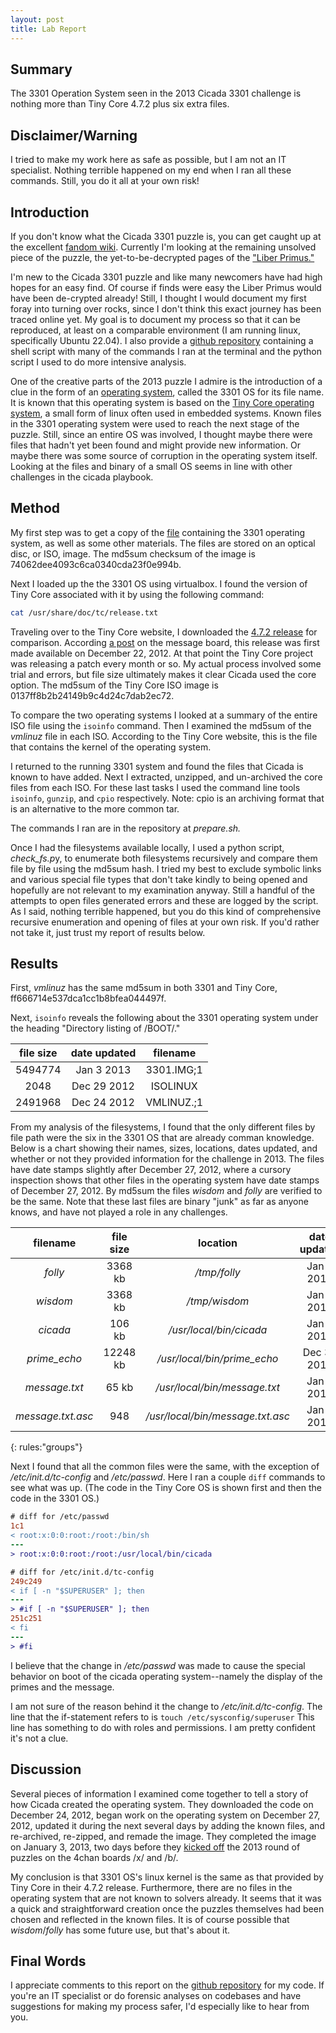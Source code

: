 ```yaml
---
layout: post
title: Lab Report 
---
```


## Summary 

The 3301 Operation System seen in the 2013 Cicada 3301 challenge is nothing more than Tiny Core 4.7.2 plus six extra files.

## Disclaimer/Warning

I tried to make my work here as safe as possible, but I am not an IT specialist. Nothing terrible happened on my end when I ran all these commands. Still, you do it all at your own risk!

## Introduction 

If you don't know what the Cicada 3301 puzzle is, you can get caught up at the excellent [fandom wiki](https://uncovering-cicada.fandom.com/wiki/Uncovering_Cicada_Wiki). Currently I'm looking at the remaining unsolved piece of the puzzle, the yet-to-be-decrypted pages of the ["Liber Primus."](https://uncovering-cicada.fandom.com/wiki/Liber_Primus_Unsolved_Pages)

I'm new to the Cicada 3301 puzzle and like many newcomers have had high hopes for an easy find. Of course if finds were
easy the Liber Primus would have been de-crypted already! Still, I thought I would document my first foray into turning over
rocks, since I don't think this exact journey has been traced online yet. My goal is to document my process so that it can be reproduced, at least on a comparable environment (I am running linux, specifically Ubuntu 22.04).  I also provide a [github repository](https://github.com/mae3301/ISO_experiment) containing a shell script with many of the commands I ran at the terminal and the python script I used to do more intensive analysis. 

One of the creative parts of the 2013 puzzle I admire is the introduction of a clue in the form of an [operating system](https://uncovering-cicada.fandom.com/wiki/What_Happened_Part_1_(2013)#The_System), called the 3301 OS for its file name. It is known that this operating system is based on the [Tiny Core operating system](http://tinycorelinux.net/), a small form of linux often used in embedded systems. Known files in the 3301 operating system were used to reach the next stage of the puzzle. Still, since an entire OS was involved, I thought maybe there were files that hadn't yet been found and might provide new information. Or maybe there was some source of corruption in the operating system itself.  Looking at the files and binary of a small OS seems in line with other challenges in the cicada playbook.  

## Method

My first step was to get a copy of the [file](https://mega.nz/file/N1oXRD5T#I22-ukwhArw1uBV5FCyegCc5Os996rtcKl5sqBKdbrw) containing the 3301 operating system, as well as some other materials.  The files are stored on an optical disc, or ISO, image. The md5sum checksum of the image is 74062dee4093c6ca0340cda23f0e994b. 

Next I loaded up the the 3301 OS using virtualbox. I found the version of Tiny Core associated with it by using the following command:
```bash
cat /usr/share/doc/tc/release.txt
```

Traveling over to the Tiny Core website, I downloaded the [4.7.2 release](http://tinycorelinux.net/4.x/x86/archive/4.7.2/) for comparison. According [a post](http://forum.tinycorelinux.net/index.php/topic,14560.0.html) on the message board, this release was first made available on December 22, 2012. At that point the Tiny Core project was releasing a patch every month or so.   My actual process involved some trial and errors, but file size ultimately makes it clear Cicada used the core option. The md5sum of the Tiny Core ISO image is 0137ff8b2b24149b9c4d24c7dab2ec72.

To compare the two operating systems I looked at a summary of the entire ISO file using the ```isoinfo``` command. Then I examined the md5sum of the *vmlinuz* file in each ISO.  According to the Tiny Core website, this is the file that contains the kernel of the operating system.

I returned to the running 3301 system and found the files that Cicada is known to have added.  Next I extracted, unzipped, and un-archived the core files from each ISO. For these last tasks I used the command line tools ```isoinfo```, ```gunzip```, and ```cpio``` respectively.  Note: cpio is an archiving format that is an alternative to the more common tar. 

The commands I ran are in the repository at *prepare.sh.*

Once I had the filesystems available locally, I used a python script, *check_fs.p*y, to enumerate both filesystems recursively and compare them file by file using the md5sum hash. I tried my best to exclude symbolic links and various special file types that don't take kindly to being opened and hopefully are not relevant to my examination anyway. Still a handful of the attempts to open files generated errors and these are logged by the script. As I said, nothing terrible happened, but you do this kind of comprehensive recursive enumeration and opening of files at your own risk. If you'd rather not take it, just trust my report of results below.

## Results ##

First, *vmlinuz* has the same md5sum in both 3301 and Tiny Core, ff666714e537dca1cc1b8bfea044497f.

Next, ```isoinfo``` reveals the following about the 3301 operating system under the heading "Directory listing of /BOOT/."

|file size| date updated|filename|
|:------:|:----------:|:--------:|
|5494774| Jan  3 2013 | 3301.IMG;1|
|2048| Dec 29 2012 | ISOLINUX |
|2491968| Dec 24 2012 |VMLINUZ.;1| 

From my analysis of the filesystems, I found that the only different files by file path were the six in the 3301 OS that are already comman knowledge. Below is a chart showing their names, sizes, locations, dates updated, and whether or not they provided information for the challenge in 2013. The files have date stamps slightly after December 27, 2012, where a cursory inspection shows that other files in the operating system have date stamps of December 27, 2012. By md5sum the files *wisdom* and *folly* are verified to be the same. Note that these last files are binary "junk" as far as anyone knows, and have not played a role in any challenges.
 
| filename | file size | location | date updated|helped a challenge|
|:------:|:------:|:------------:|:-----------:|:---------------:|
| *folly*       | 3368 kb       |  */tmp/folly* | Jan 3 2013  ||
| *wisdom*      | 3368 kb       | */tmp/wisdom*  | Jan 3 2013  ||
| *cicada*      | 106 kb        |  */usr/local/bin/cicada*| Jan 2 2013   |x|
| *prime_echo*  | 12248 kb      |  */usr/local/bin/prime_echo*       | Dec 30 2013 |x|
| *message.txt*  |   65 kb      |  */usr/local/bin/message.txt*        | Jan 3 2013 |x|
| *message.txt.asc* |   948     | */usr/local/bin/message.txt.asc* | Jan 3 2013 |x|
{: rules:"groups"}


Next I found that all the common files were the same, with the exception of */etc/init.d/tc-config* and */etc/passwd*.  Here I ran a couple ```diff``` commands to see what was up. 
(The code in the Tiny Core OS is shown first and then the code in the 3301 OS.)

```diff
# diff for /etc/passwd
1c1
< root:x:0:0:root:/root:/bin/sh
---
> root:x:0:0:root:/root:/usr/local/bin/cicada
```

```diff
# diff for /etc/init.d/tc-config
249c249
< if [ -n "$SUPERUSER" ]; then
---
> #if [ -n "$SUPERUSER" ]; then
251c251
< fi
---
> #fi
```

I believe that the change in */etc/passwd* was made to cause the special behavior on boot of the cicada operating system--namely the display of the primes and the message. 


I am not sure of the reason behind it the change to */etc/init.d/tc-config*. The line that the if-statement refers to is ```touch /etc/sysconfig/superuser``` This line has something to do with roles and permissions. I am pretty confident it's not a clue.

## Discussion 

Several pieces of information I examined come together to tell a story of how Cicada created the operating system. They downloaded the code on December 24, 2012, began work on the operating system on December 27, 2012, updated it during the next several days by adding the known files, and re-archived, re-zipped, and remade the image. They completed the image on January 3, 2013, two days before they [kicked off](https://uncovering-cicada.fandom.com/wiki/What_Happened_Part_1_(2013)#The_Invitation) the 2013 round of puzzles on the 4chan boards /x/ and /b/.

My conclusion is that 3301 OS's linux kernel is the same as that provided by Tiny Core in their 4.7.2 release. Furthermore, there are no files in the operating system that are not known to solvers already. It seems that it was a quick and straightforward creation once the puzzles themselves had been chosen and reflected in the known files. It is of course possible that *wisdom*/*folly* has some future use, but that's about it.

## Final Words

I appreciate comments to this report on the [github repository](https://github.com/mae3301/ISO_experiment) for my code. If you're an IT specialist or do forensic analyses on codebases and have suggestions for making my process safer, I'd especially like to hear from you. 
